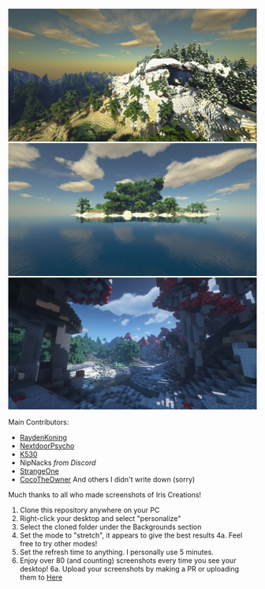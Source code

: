 ![Image](2020-01-12_22.46.18.png)
![Image](2020-01-13_02.01.45.png)
![Image](2020-11-29_00.03.57.png)

Main Contributors:
- [RaydenKoning](https://github.com/RaydenKonig/)
- [NextdoorPsycho](https://github.com/nextdoorpsycho)
- [K530](https://github.com/K530-hub)
- NipNacks *from Discord*
- [StrangeOne](https://github.com/StrangeOne101)
- [CocoTheOwner](https://github.com/CocoTheOwner)
And others I didn't write down (sorry)

Much thanks to all who made screenshots of Iris Creations!

1. Clone this repository anywhere on your PC
2. Right-click your desktop and select "personalize"
3. Select the cloned folder under the Backgrounds section
4. Set the mode to "stretch", it appears to give the best results
4a. Feel free to try other modes!
5. Set the refresh time to anything. I personally use 5 minutes.
6. Enjoy over 80 (and counting) screenshots every time you see your desktop!
6a. Upload your screenshots by making a PR or uploading them to [Here](https://discord.gg/Volmit)
